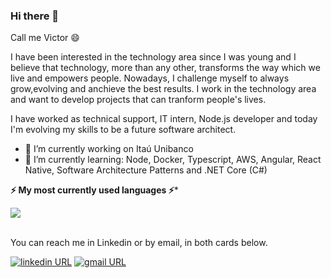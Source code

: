 ### Hi there 👋

Call me Victor 😄

I have been interested in the technology area since I was young and I believe that technology, more than any other, transforms the way which we live and empowers people. Nowadays, I challenge myself to always grow,evolving and anchieve the best results. I work in the technology area and want to develop projects that can tranform people's lives.

I have worked as technical support, IT intern, Node.js developer and today I'm evolving my skills to be a future software architect.

- 🔭 I’m currently working on Itaú Unibanco
- 🌱 I’m currently learning: Node, Docker, Typescript, AWS, Angular, React Native, Software Architecture Patterns and .NET Core (C#) 

<b>⚡ My most currently used languages ⚡</b>*
<div> 
  <a href="https://github.com/VictorRibeiro13/github-readme-stats">
    <img align="center" src="https://github-readme-stats.vercel.app/api/top-langs/?username=VictorRibeiro13&hide=jupyter+notebook&layout=compact&theme=dark&hide_title=true" />
  </a>
</div>  

<br>You can reach me in Linkedin or by email, in both cards below.

[![linkedin URL](https://img.shields.io/twitter/url?color=%230077B5&label=linkedin&logo=linkedin&style=for-the-badge&url=https://www.linkedin.com/in/victor-ribeiro13/)](https://www.linkedin.com/in/victor-ribeiro13/) 
[![gmail URL](https://img.shields.io/badge/Gmail-D14836?style=for-the-badge&logo=gmail&logoColor=white&url=mailto:contato.vsr13@gmail.com)](mailto:contato.vsr13@gmail.com)
